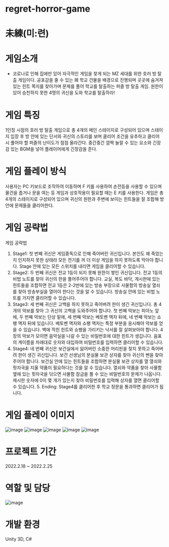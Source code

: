 # regret-horror-game
# 未練(미:련)

# 게임소개
- 코로나로 인해 집에만 있어 자극적인 게임을 찾게 되는 MZ 세대를 위한 호러 방 탈출 게임이다. 공포감을 줄 수 있는 폐 학교 건물을 배경으로 진행되며 곳곳에 숨겨져있는 힌트 쪽지를 찾아가며 문제를 풀어 학교를 탈출하는 퍼즐 방 탈출 게임. 원한이 있어 승천하지 못한 4명의 귀신을 도와 학교를 탈출하라!

# 게임 특징
1인칭 시점의 호러 방 탈출 게임으로 총 4개의 메인 스테이지로 구성되어 있으며 스테이지 입장 후 방 안에 있는 단서와 귀신의 스토리를 보며 클리어 조건을 유추하고 클리어 시 풀어야 할 퍼즐의 난이도가 점점 올라간다. 중간중간 깜짝 놀랄 수 있는 요소와 긴장감 있는 BGM을 넣어 플레이어에게 긴장감을 
준다.

# 게임 플레이 방식
사용자는 PC 키보드로 조작하여 이동하며 F 키를 사용하여 손전등을 사용할 수 있으며 물건을 줍거나 문을 여는 등 게임과 상호작용이 필요할 때는 E 키를 사용한다. 게임은 총 4개의 스테이지로 구성되어 있으며 귀신의 원한과 주변에 보이는 힌트들을 잘 조합해 방안에 문제들을 클리어한다.

# 게임 공략법
게임 공략법
1. Stage1: 첫 번째 귀신은 게임중독으로 인해 죽어버린 귀신입니다. 본인도 왜 죽었는지 인지하지 못한 상태라 모든 전기를 꺼 더 이상 게임을 하지 못하도록 막아야 합니다. Stage 안에 있는 모든 스위치를 내리면 게임을 클리어할 수 있습니다. 
2. Stage2: 두 번째 귀신은 전교 1등이 되지 못해 원한이 쌓인 귀신입니다. 전교 1등의 비법 노트를 찾아 귀신의 한을 풀어주어야 합니다. 교실, 복도 바닥, 게시판에 있는 힌트들을 조합하면 전교 1등은 2-2반에 있는 방송 부장으로 사물함의 방송실 열쇠를 찾아 방송부실을 열어야 한다는 것을 알 수 있습니다. 방송실 안에 있는 비법 노트를 가지면 클리어할 수 있습니다.
3. Stage3: 세 번째 귀신은 고백을 하지 못하고 죽어버려 한이 생긴 귀신입니다. 총 4개의 악보를 찾아 그 귀신의 고백을 도와주어야 합니다. 첫 번째 악보는 피아노 앞에, 두 번째 악보는 단상 밑에, 세 번째 악보는 베토벤 액자 뒤에, 네 번째 악보는 쇼팽 액자 뒤에 있습니다. 베토벤 액자와 쇼팽 액자는 특정 부분을 응시해야 악보를 얻을 수 있습니다. 벽에 적힌 힌트와 쇼팽을 가리키는 낙서를 잘 살펴보아야 합니다. 4장의 악보가 모이면 음악실을 나갈 수 있는 비밀번호에 대한 힌트가 생깁니다. 음표의 계이름을 차례대로 숫자와 대입하여 비밀번호를 입력하면 클리어할 수 있습니다. 
4. Stage4: 네 번째 귀신은 보건실에서 잃어버린 소중한 머리핀을 찾지 못하고 죽어버려 한이 생긴 귀신입니다. 보건 선생님의 분실물 보관 상자를 찾아 귀신의 삔을 찾아주어야 합니다. 보건실 안에 있는 힌트들을 조합하면 분실물 보관 상자를 열 열쇠와 핏자국을 지울 약품이 필요하다는 것을 알 수 있습니다. 열쇠와 약품을 찾아 사물함 옆에 있는 핏자국을 닦으면 사물함 잠금을 풀 수 있는 비밀번호의 문제가 나옵니다. 제시한 숫자에 0이 몇 개가 있는지 찾아 비밀번호를 입력해 상자를 열면 클리어할 수 있습니다. 5. Ending: Stage4를 클리어한 후 학교 정문을 통과하면 클리어가 됩니다.

# 게임 플레이 이미지
![image](https://user-images.githubusercontent.com/76396597/169768068-4312d104-3767-4b0c-a44b-bc6d741a1104.png)
![image](https://user-images.githubusercontent.com/76396597/169769046-1106e13c-f4e4-41ea-995a-103babd04a7f.png)
![image](https://user-images.githubusercontent.com/76396597/169769294-c2f1b3e8-aa87-46d6-92e8-4e907450129d.png)
![image](https://user-images.githubusercontent.com/76396597/169769719-481d0614-d4aa-4d73-9b6b-22c11c5cb82b.png)
![image](https://user-images.githubusercontent.com/76396597/169769759-56062b1a-8310-4546-8160-914434b2d51f.png)

# 프로젝트 기간
2022.2.18 ~ 2022.2.25

# 역할 및 담당
![image](https://user-images.githubusercontent.com/76396597/169772558-5dba88aa-effe-4cfc-a48e-a11663d9edcc.png)

# 개발 환경
Unity 3D, C#
